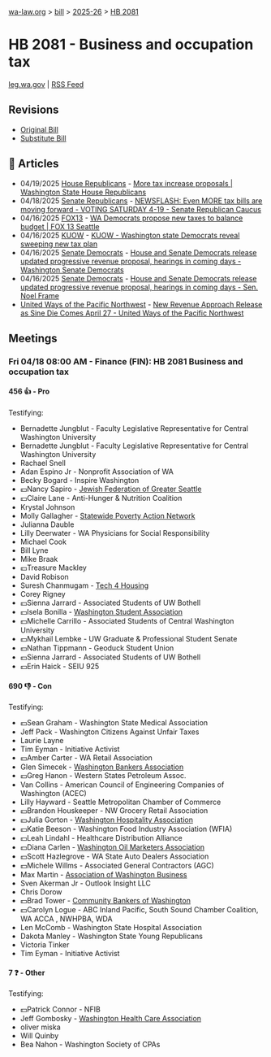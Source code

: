 [wa-law.org](/) > [bill](/bill/) > [2025-26](/bill/2025-26/) > [HB 2081](/bill/2025-26/hb/2081/)

# HB 2081 - Business and occupation tax
[leg.wa.gov](https://app.leg.wa.gov/billsummary?BillNumber=2081&Year=2025&Initiative=false) | [RSS Feed](./rss.xml)

## Revisions
* [Original Bill](1/)
* [Substitute Bill](S/)

## 📰 Articles
* 04/19/2025 [House Republicans](/org/house_republicans/) - [More tax increase proposals | Washington State House Republicans](https://houserepublicans.wa.gov/current/more-tax-increase-proposals/#:~:text=House%20Bill%202081)
* 04/18/2025 [Senate Republicans](/org/senate_republicans/) - [NEWSFLASH: Even MORE tax bills are moving forward - VOTING SATURDAY 4-19 - Senate Republican Caucus](https://src.wastateleg.org/blog/newsflash-even-tax-bills-moving-forward-voting-tomorrow/#:~:text=HB%202081:)
* 04/16/2025 [FOX13](/org/fox13/) - [WA Democrats propose new taxes to balance budget | FOX 13 Seattle](https://www.fox13seattle.com/news/wa-democrats-propose-new-taxes#:~:text=companion%20legislation)
* 04/16/2025 [KUOW](/org/kuow/) - [KUOW - Washington state Democrats reveal sweeping new tax plan](https://www.kuow.org/stories/democrats-in-washington-legislature-reveal-sweeping-new-tax-plan#:~:text=increase%20in%20a%20surcharge)
* 04/16/2025 [Senate Democrats](/org/senate_democrats/) - [House and Senate Democrats release updated progressive revenue proposal, hearings in coming days - Washington Senate Democrats](https://senatedemocrats.wa.gov/blog/2025/04/15/house-and-senate-democrats-release-updated-progressive-revenue-proposal-hearings-in-coming-days/#:~:text=House%20Bill%202081)
* 04/16/2025 [Senate Democrats](/org/senate_democrats/) - [House and Senate Democrats release updated progressive revenue proposal, hearings in coming days - Sen. Noel Frame](https://senatedemocrats.wa.gov/frame/2025/04/15/house-and-senate-democrats-release-updated-progressive-revenue-proposal-hearings-in-coming-days/#:~:text=House%20Bill%202081)
* [United Ways of the Pacific Northwest](/org/united_ways_of_the_pacific_northwest/) - [New Revenue Approach Release as Sine Die Comes April 27 - United Ways of the Pacific Northwest](https://www.uwpnw.org/legupdate04212025#:~:text=HB%202081)

## Meetings
### Fri 04/18 08:00 AM - Finance (FIN): HB 2081 Business and occupation tax
#### 456 👍 - Pro
Testifying:
* Bernadette Jungblut - Faculty Legislative Representative for Central Washington University
* Bernadette Jungblut - Faculty Legislative Representative for Central Washington University
* Rachael Snell
* Adan Espino Jr - Nonprofit Association of WA
* Becky Bogard - Inspire Washington
* 💵Nancy Sapiro - [Jewish Federation of Greater Seattle](/org/jewish_federation_of_greater_seattle/)
* 💵Claire Lane - Anti-Hunger & Nutrition Coalition
* Krystal Johnson
* Molly Gallagher - [Statewide Poverty Action Network](/org/statewide_poverty_action_network/)
* Julianna Dauble
* Lilly Deerwater - WA Physicians for Social Responsibility
* Michael Cook
* Bill Lyne
* Mike Braak
* 💵Treasure Mackley
* David Robison
* Suresh Chanmugam - [Tech 4 Housing](/org/tech_4_housing/)
* Corey Rigney
* 💵Sienna Jarrard - Associated Students of UW Bothell
* 💵Isela Bonilla - [Washington Student Association](/org/washington_student_association/)
* 💵Michelle Carrillo - Associated Students of Central Washington University
* 💵Mykhail Lembke - UW Graduate & Professional Student Senate
* 💵Nathan Tippmann - Geoduck Student Union
* 💵Sienna Jarrard - Associated Students of UW Bothell
* 💵Erin Haick - SEIU 925

#### 690 👎 - Con
Testifying:
* 💵Sean Graham - Washington State Medical Association
* Jeff Pack - Washington Citizens Against Unfair Taxes
* Laurie Layne
* Tim Eyman - Initiative Activist
* 💵Amber Carter - WA Retail Association
* Glen Simecek - [Washington Bankers Association](/org/washington_bankers_association/)
* 💵Greg Hanon - Western States Petroleum Assoc.
* Van Collins - American Council of Engineering Companies of Washington (ACEC)
* Lilly Hayward - Seattle Metropolitan Chamber of Commerce
* 💵Brandon Houskeeper - NW Grocery Retail Association
* 💵Julia Gorton - [Washington Hospitality Association](/org/washington_hospitality_association/)
* 💵Katie Beeson - Washington Food Industry Association (WFIA)
* 💵Leah Lindahl - Healthcare Distribution Alliance
* 💵Diana Carlen - [Washington Oil Marketers Association](/org/washington_oil_marketers_association/)
* 💵Scott Hazlegrove - WA State Auto Dealers Association
* 💵Michele Willms - Associated General Contractors (AGC)
* Max Martin - [Association of Washington Business](/org/association_of_washington_business/)
* Sven Akerman Jr - Outlook Insight LLC
* Chris Dorow
* 💵Brad Tower - [Community Bankers of Washington](/org/community_bankers_of_washington/)
* 💵Carolyn Logue - ABC Inland Pacific, South Sound Chamber Coalition, WA ACCA , NWHPBA, WDA
* Len McComb - Washington State Hospital Association
* Dakota Manley - Washington State Young Republicans
* Victoria Tinker
* Tim Eyman - Initiative Activist

#### 7 ❓ - Other
Testifying:
* 💵Patrick Connor - NFIB
* Jeff Gombosky - [Washington Health Care Association](/org/washington_health_care_association/)
* oliver miska
* Will Quinby
* Bea Nahon - Washington Society of CPAs
